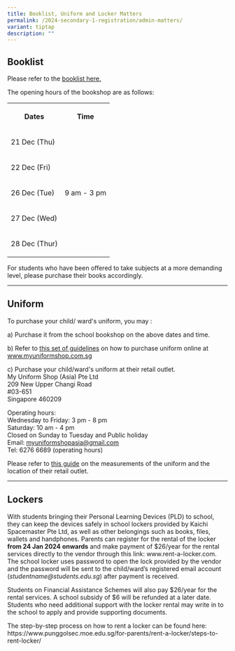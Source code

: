 ```yaml
---
title: Booklist, Uniform and Locker Matters
permalink: /2024-secondary-1-registration/admin-matters/
variant: tiptap
description: ""
---
```

<h2>Booklist</h2><p>Please refer to the <a href="/files/Booklist_2024_PGS_S1_Updated.pdf" rel="noopener noreferrer nofollow" target="_blank">booklist here</a><a href="/files/Booklist_2024_PSS_S1.pdf" rel="noopener noreferrer nofollow" target="_blank">.</a></p><p></p><p>The opening hours of the bookshop are as follows:</p><table><tbody><tr><th rowspan="1" colspan="1"><p>Dates</p></th><th rowspan="1" colspan="1"><p>Time</p></th></tr><tr><td rowspan="1" colspan="1"><p>21 Dec (Thu)</p></td><td rowspan="5" colspan="1"><p>9 am - 3 pm</p></td></tr><tr><td rowspan="1" colspan="1"><p>22 Dec (Fri)</p></td></tr><tr><td rowspan="1" colspan="1"><p>26 Dec (Tue)</p></td></tr><tr><td rowspan="1" colspan="1"><p>27 Dec (Wed)</p></td></tr><tr><td rowspan="1" colspan="1"><p>28 Dec (Thur)</p></td></tr></tbody></table><p></p><p>For students who have been offered to take subjects at a more demanding level, please purchase their books accordingly.</p><hr><h2>Uniform</h2><p>To purchase your child/ ward's uniform, you may :</p><p>a) Purchase it from the school bookshop on the above dates and time.</p><p>b) Refer to&nbsp;<a href="https://www.punggolsec.moe.edu.sg/files/Useful%20Links/For%20Parents/My%20Uniform%20Shop%20ASIA%20Pte%20Ltd%20-%20General%20Guide%20to%20Online%20Purchase.pdf" rel="noopener noreferrer nofollow" target="_blank"><u>this&nbsp;set of guidelines</u></a>&nbsp;on how to purchase uniform online at <a href="http://www.myuniformshop.com.sg/" rel="noopener noreferrer nofollow" target="_blank"><u>www.myuniformshop.com.sg</u></a>&nbsp;</p><p>c) Purchase your child/ward's uniform at their retail outlet.<br>My Uniform Shop (Asia) Pte Ltd<br>209 New Upper Changi Road<br>#03-651<br>Singapore 460209</p><p>Operating hours:<br>Wednesday to Friday: 3 pm - 8 pm<br>Saturday: 10 am - 4 pm<br>Closed on Sunday to Tuesday and Public holiday<br>Email: <a href="https://www.punggolsec.moe.edu.sg/files/Useful%20Links/For%20Parents/My%20Uniform%20Shop%20ASIA%20Pte%20Ltd%20-%20General%20Guide%20to%20Online%20Purchase.pdf" rel="noopener noreferrer nofollow" target="_blank"><u>myuniformshopasia@gmail.com</u></a><br>Tel: 6276 6689 (operating hours)</p><p>Please refer to&nbsp;<a href="https://www.punggolsec.moe.edu.sg/files/Useful%20Links/For%20Parents/001%20My%20Uniform%20Shop%20ASIA%20Pte%20Ltd%20-%20General%20Guide%20for%20Online%20Purchase%20%20Booking%20Updated%20Oct%202021.pdf" rel="noopener noreferrer nofollow" target="_blank"><u>this guide</u></a>&nbsp;on the measurements of the uniform and the location of their retail outlet.</p><hr><h2>Lockers</h2><p>With students bringing their Personal Learning Devices (PLD) to school, they can keep the devices safely in school lockers provided by Kaichi Spacemaster Pte Ltd, as well as other belongings such as books, files, wallets and handphones. Parents can register for the rental of the locker <strong>from 24 Jan 2024</strong> <strong>onwards</strong> and make payment of $26/year for the rental services directly to the vendor through this link: <a rel="noopener noreferrer nofollow" target="_blank">www.rent-a-locker.com</a>. The school locker uses password to open the lock provided by the vendor and the password will be sent to the child/ward’s registered email account (<em><a rel="noopener noreferrer nofollow" target="_blank">studentname@students.edu.sg</a></em>) after payment is received.</p><p>Students on Financial Assistance Schemes will also pay $26/year for the rental services. A school subsidy of $6 will be refunded at a later date. Students who need additional support with the locker rental may write in to the school to apply and provide supporting documents.&nbsp;</p><p>The step-by-step process on how to rent a locker can be found here: <a rel="noopener noreferrer nofollow" target="_blank">https://www.punggolsec.moe.edu.sg/for-parents/rent-a-locker/steps-to-rent-locker/</a></p><p></p>